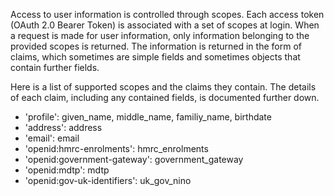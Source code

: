 Access to user information is controlled through scopes. Each access token (OAuth 2.0 Bearer Token) is associated with a set of scopes at login. When a request is made for user information, only information belonging to the provided scopes is returned. The information is returned in the form of claims, which sometimes are simple fields and sometimes objects that contain further fields.

Here is a list of supported scopes and the claims they contain. The details of each claim, including any contained fields, is documented further down.

* 'profile': given_name, middle_name, familiy_name, birthdate
* 'address': address
* 'email': email
* 'openid:hmrc-enrolments': hmrc_enrolments
* 'openid:government-gateway': government_gateway
* 'openid:mdtp': mdtp
* 'openid:gov-uk-identifiers': uk_gov_nino
